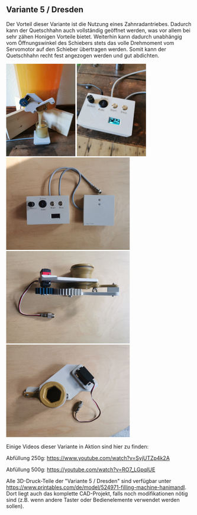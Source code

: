 ## Variante 5 / Dresden 

Der Vorteil dieser Variante ist die Nutzung eines Zahnradantriebes. Dadurch kann der Quetschhahn auch vollständig geöffnet werden, was vor allem bei sehr zähen Honigen Vorteile bietet. Weiterhin kann dadurch unabhängig vom Öffnungswinkel des Schiebers stets das volle Drehmoment vom Servomotor auf den Schieber übertragen werden. Somit kann der Quetschhahn recht fest angezogen werden und gut abdichten.


<img src="./hanimandl-dresden-1.jpg" height="250">  <img src="./hanimandl-dresden-2.jpg" height="250">  
<img src="./hanimandl-dresden-3.jpg" height="250">  <img src="./hanimandl-dresden-5.jpg" height="250">  <img src="./hanimandl-dresden-4.jpg" height="250"> 

Einige Videos dieser Variante in Aktion sind hier zu finden:

Abfüllung 250g: https://www.youtube.com/watch?v=SyjUTZp4k2A

Abfüllung 500g: https://youtube.com/watch?v=RO7_LGpqIUE


Alle 3D-Druck-Teile der "Variante 5 / Dresden" sind verfügbar unter https://www.printables.com/de/model/524971-filling-machine-hanimandl. Dort liegt auch das komplette CAD-Projekt, falls noch modifikationen nötig sind (z.B. wenn andere Taster oder Bedienelemente verwendet werden sollen).





